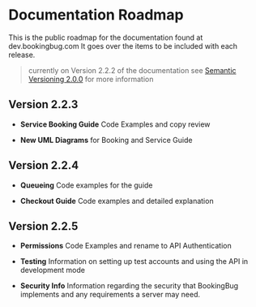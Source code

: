 # Documentation Roadmap
This is the public roadmap for the documentation found at dev.bookingbug.com It goes over the items to be included with each release.

> currently on Version 2.2.2 of the documentation see [Semantic Versioning 2.0.0](http://semver.org/) for more information

## Version 2.2.3
- **Service Booking Guide** Code Examples and copy review

- **New UML Diagrams** for Booking and Service Guide

## Version 2.2.4

- **Queueing** Code examples for the guide

- **Checkout Guide** Code examples and detailed explanation

## Version 2.2.5

- **Permissions** Code Examples and rename to API Authentication

- **Testing** Information on setting up test accounts and using the API in development mode

- **Security Info** Information regarding the security that BookingBug implements and any requirements a server may need.
